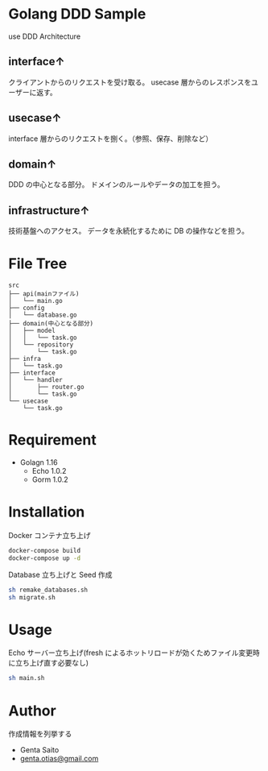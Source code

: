 # Golang DDD Sample

use DDD Architecture

## interface↑

クライアントからのリクエストを受け取る。
usecase 層からのレスポンスをユーザーに返す。

## usecase↑

interface 層からのリクエストを捌く。（参照、保存、削除など）

## domain↑

DDD の中心となる部分。
ドメインのルールやデータの加工を担う。

## infrastructure↑

技術基盤へのアクセス。
データを永続化するために DB の操作などを担う。

# File Tree

```
src
├── api(mainファイル)
│   └── main.go
├── config
│   └── database.go
├── domain(中心となる部分)
│   ├── model
│   │   └── task.go
│   └── repository
│       └── task.go
├── infra
│   └── task.go
├── interface
│   └── handler
│       ├── router.go
│       └── task.go
└── usecase
    └── task.go
```

# Requirement

- Golagn 1.16
  - Echo 1.0.2
  - Gorm 1.0.2

# Installation

Docker コンテナ立ち上げ

```bash
docker-compose build
docker-compose up -d
```

Database 立ち上げと Seed 作成

```bash
sh remake_databases.sh
sh migrate.sh
```

# Usage

Echo サーバー立ち上げ(fresh によるホットリロードが効くためファイル変更時に立ち上げ直す必要なし)

```bash
sh main.sh
```

# Author

作成情報を列挙する

- Genta Saito
- genta.otias@gmail.com
